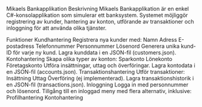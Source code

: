 ﻿Mikaels Bankapplikation
Beskrivning
Mikaels Bankapplikation är en enkel C#-konsolapplikation som simulerar ett banksystem. Systemet möjliggör registrering av kunder, hantering av konton, utförande av transaktioner och inloggning för att använda olika tjänster.

Funktioner
Kundhantering
Registrera nya kunder med:
Namn
Adress
E-postadress
Telefonnummer
Personnummer
Lösenord
Generera unika kund-ID
för varje ny kund.
Lagra kunddata i en JSON-fil (customers.json).
Kontohantering
Skapa olika typer av konton:
Sparkonto
Lönekonto
Företagskonto
Utföra insättningar, uttag och överföringar.
Lagra kontodata i en JSON-fil (accounts.json).
Transaktionshantering
Utför transaktioner:
Insättning
Uttag
Överföring (ej implementerad).
Lagra transaktionshistorik i en JSON-fil (transactions.json).
Inloggning
Logga in med personnummer och lösenord.
Tillgång till en inloggad meny med flera alternativ, inklusive:
Profilhantering
Kontohantering

